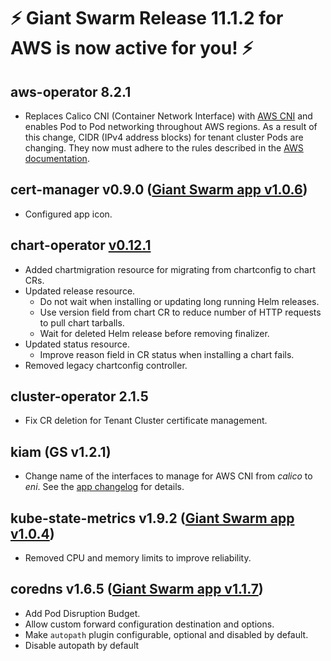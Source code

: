 # :zap: Giant Swarm Release 11.1.2 for AWS is now active for you! :zap:

## aws-operator 8.2.1

- Replaces Calico CNI (Container Network Interface) with [AWS CNI](https://github.com/aws/amazon-vpc-cni-k8s) and enables Pod to Pod networking throughout AWS regions. As a result of this change, CIDR (IPv4 address blocks) for tenant cluster Pods are changing. They now must adhere to the rules described in the [AWS documentation](https://docs.aws.amazon.com/vpc/latest/userguide/VPC_Subnets.html#add-cidr-block-restrictions).

## cert-manager v0.9.0 ([Giant Swarm app v1.0.6](https://github.com/giantswarm/cert-manager-app/blob/master/CHANGELOG.md#v106-2020-02-28))

- Configured app icon.

## chart-operator [v0.12.1](https://github.com/giantswarm/chart-operator/releases/tag/v0.12.1)

- Added chartmigration resource for migrating from chartconfig to chart CRs.
- Updated release resource.
  - Do not wait when installing or updating long running Helm releases.
  - Use version field from chart CR to reduce number of HTTP requests to pull chart tarballs.
  - Wait for deleted Helm release before removing finalizer. 
- Updated status resource.
  - Improve reason field in CR status when installing a chart fails.
- Removed legacy chartconfig controller.

## cluster-operator 2.1.5

- Fix CR deletion for Tenant Cluster certificate management.

## kiam (GS v1.2.1)

- Change name of the interfaces to manage for AWS CNI from *calico* to *eni*. See the [app changelog](https://github.com/giantswarm/kiam-app/blob/master/CHANGELOG.md#v121-2020-03-14) for details.

## kube-state-metrics v1.9.2 ([Giant Swarm app v1.0.4](https://github.com/giantswarm/kube-state-metrics-app/blob/master/CHANGELOG.md#v104))

- Removed CPU and memory limits to improve reliability.

## coredns v1.6.5 ([Giant Swarm app v1.1.7](https://github.com/giantswarm/coredns-app/blob/master/CHANGELOG.md#v117-2020-03-19))

- Add Pod Disruption Budget.
- Allow custom forward configuration destination and options.
- Make `autopath` plugin configurable, optional and disabled by default.
- Disable autopath by default
